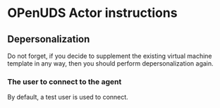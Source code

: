 # OPenUDS Actor instructions

## Depersonalization

Do not forget, if you decide to supplement the existing virtual machine template in any way, then you should perform depersonalization again.

### The user to connect to the agent

By default, a test user is used to connect.